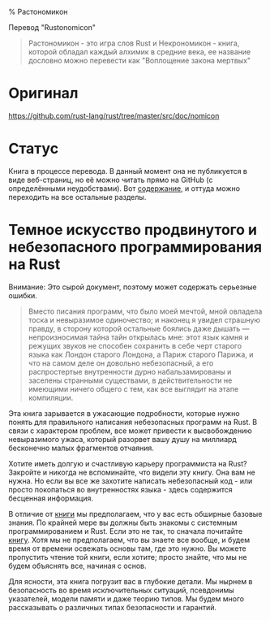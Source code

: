 % Растономикон

Перевод "Rustonomicon"

> Растономикон - это игра слов Rust и Некрономикон - книга, которой обладал 
каждый алхимик в средние века, ее название дословно можно перевести как 
 "Воплощение закона мертвых"

# Оригинал

https://github.com/rust-lang/rust/tree/master/src/doc/nomicon

# Статус

Книга в процессе перевода. В данный момент она не публикуется в виде
веб-страниц, но её можно читать прямо на GitHub (с определёнными неудобствами).
Вот [содержание][summary], и оттуда можно переходить на все остальные разделы.

[summary]: https://github.com/ruRust/rustonomicon/blob/master/src/SUMMARY.md

# Темное искусство продвинутого и небезопасного программирования на Rust

Внимание: Это сырой документ, поэтому может содержать серьезные ошибки.

> Вместо писания программ, что было моей мечтой, мной овладела тоска и 
невыразимое одиночество; и наконец я увидел страшную правду, в сторону которой 
остальные боялись даже дышать — непроизносимая тайна тайн открылась мне: этот 
язык камня и режущих звуков не способен сохранить в себе черт старого языка как 
Лондон старого Лондона, а Париж старого Парижа, и что на самом деле он довольно 
небезопасный, а его   распростертые внутренности дурно набальзамированы и 
заселены странными существами, в  действительности не имеющими ничего общего с 
тем, как все выглядит на этапе компиляции.

Эта книга зарывается в ужасающие подробности, которые нужно понять для правильного 
написания небезопасных программ на Rust. В связи с характером проблем, 
все может привести к высвобождению невыразимого ужаса, который разорвет вашу 
душу на миллиард бесконечно малых фрагментов отчаяния.

Хотите иметь долгую и счастливую карьеру программиста на Rust? Закройте и
никогда не вспоминайте, что видели эту книгу. Она вам не нужна. Но если вы
все же захотите написать небезопасный код - или просто покопаться во
внутренностях языка - здесь содержится бесценная информация.

В отличие от [книги][trpl] мы предполагаем, что у вас есть обширные базовые
знания. По крайней мере вы должны быть знакомы с системным программированием и
Rust. Если это не так, то сначала почитайте [книгу][trpl]. Хотя мы не
предполагаем, что вы знаете все вообще, и будем время от времени освежать основы
там, где это нужно. Вы можете пропустить чтение той книги, если хотите; просто
знайте, что мы не будем объяснять все, начиная с основ.

Для ясности, эта книга погрузит вас в глубокие детали. Мы нырнем в безопасность
во время исключительных ситуаций, псевдонимы указателей, модели памяти и даже
теорию типов. Мы будем много рассказывать о различных типах безопасности и
гарантий.

[trpl]: https://github.com/ruRust/rust_book_ru
